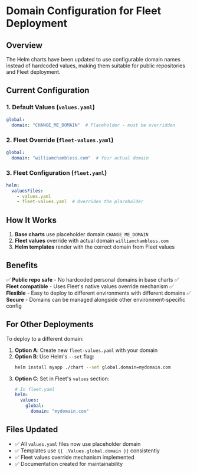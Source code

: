 # Domain Configuration for Fleet Deployment

## Overview
The Helm charts have been updated to use configurable domain names instead of hardcoded values, making them suitable for public repositories and Fleet deployment.

## Current Configuration

### 1. Default Values (`values.yaml`)
```yaml
global:
  domain: "CHANGE_ME_DOMAIN"  # Placeholder - must be overridden
```

### 2. Fleet Override (`fleet-values.yaml`)
```yaml
global:
  domain: "williamchambless.com"  # Your actual domain
```

### 3. Fleet Configuration (`fleet.yaml`)
```yaml
helm:
  valuesFiles:
    - values.yaml
    - fleet-values.yaml  # Overrides the placeholder
```

## How It Works

1. **Base charts** use placeholder domain `CHANGE_ME_DOMAIN`
2. **Fleet values** override with actual domain `williamchambless.com`
3. **Helm templates** render with the correct domain from Fleet values

## Benefits

✅ **Public repo safe** - No hardcoded personal domains in base charts
✅ **Fleet compatible** - Uses Fleet's native values override mechanism
✅ **Flexible** - Easy to deploy to different environments with different domains
✅ **Secure** - Domains can be managed alongside other environment-specific config

## For Other Deployments

To deploy to a different domain:

1. **Option A**: Create new `fleet-values.yaml` with your domain
2. **Option B**: Use Helm's `--set` flag:
   ```bash
   helm install myapp ./chart --set global.domain=mydomain.com
   ```
3. **Option C**: Set in Fleet's `values` section:
   ```yaml
   # In fleet.yaml
   helm:
     values:
       global:
         domain: "mydomain.com"
   ```

## Files Updated
- ✅ All `values.yaml` files now use placeholder domain
- ✅ Templates use `{{ .Values.global.domain }}` consistently
- ✅ Fleet values override mechanism implemented
- ✅ Documentation created for maintainability